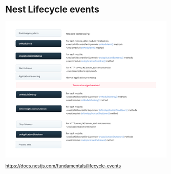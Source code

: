 # Nest Lifecycle events

![picture 1](../public/images/ab288704fd6fa5f78cc1c06ce254dbf90053b0319fa554f1dacc6301f8c9e612.png)  

https://docs.nestjs.com/fundamentals/lifecycle-events